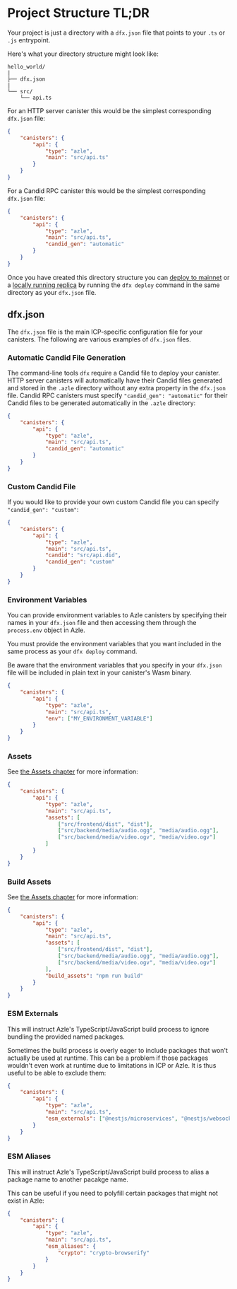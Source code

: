 # Project Structure TL;DR

Your project is just a directory with a `dfx.json` file that points to your `.ts` or `.js` entrypoint.

Here's what your directory structure might look like:

```
hello_world/
|
├── dfx.json
|
└── src/
    └── api.ts
```

For an HTTP server canister this would be the simplest corresponding `dfx.json` file:

```json
{
    "canisters": {
        "api": {
            "type": "azle",
            "main": "src/api.ts"
        }
    }
}
```

For a Candid RPC canister this would be the simplest corresponding `dfx.json` file:

```json
{
    "canisters": {
        "api": {
            "type": "azle",
            "main": "src/api.ts",
            "candid_gen": "automatic"
        }
    }
}
```

Once you have created this directory structure you can [deploy to mainnet](./deployment.md#deploying-to-mainnet) or a [locally running replica](./deployment.md#starting-the-local-replica) by running the `dfx deploy` command in the same directory as your `dfx.json` file.

## dfx.json

The `dfx.json` file is the main ICP-specific configuration file for your canisters. The following are various examples of `dfx.json` files.

### Automatic Candid File Generation

The command-line tools `dfx` require a Candid file to deploy your canister. HTTP server canisters will automatically have their Candid files generated and stored in the `.azle` directory without any extra property in the `dfx.json` file. Candid RPC canisters must specify `"candid_gen": "automatic"` for their Candid files to be generated automatically in the `.azle` directory:

```json
{
    "canisters": {
        "api": {
            "type": "azle",
            "main": "src/api.ts",
            "candid_gen": "automatic"
        }
    }
}
```

### Custom Candid File

If you would like to provide your own custom Candid file you can specify `"candid_gen": "custom"`:

```json
{
    "canisters": {
        "api": {
            "type": "azle",
            "main": "src/api.ts",
            "candid": "src/api.did",
            "candid_gen": "custom"
        }
    }
}
```

### Environment Variables

You can provide environment variables to Azle canisters by specifying their names in your `dfx.json` file and then accessing them through the `process.env` object in Azle.

You must provide the environment variables that you want included in the same process as your `dfx deploy` command.

Be aware that the environment variables that you specify in your `dfx.json` file will be included in plain text in your canister's Wasm binary.

```json
{
    "canisters": {
        "api": {
            "type": "azle",
            "main": "src/api.ts",
            "env": ["MY_ENVIRONMENT_VARIABLE"]
        }
    }
}
```

### Assets

See [the Assets chapter](./assets.md) for more information:

```json
{
    "canisters": {
        "api": {
            "type": "azle",
            "main": "src/api.ts",
            "assets": [
                ["src/frontend/dist", "dist"],
                ["src/backend/media/audio.ogg", "media/audio.ogg"],
                ["src/backend/media/video.ogv", "media/video.ogv"]
            ]
        }
    }
}
```

### Build Assets

See [the Assets chapter](./assets.md) for more information:

```json
{
    "canisters": {
        "api": {
            "type": "azle",
            "main": "src/api.ts",
            "assets": [
                ["src/frontend/dist", "dist"],
                ["src/backend/media/audio.ogg", "media/audio.ogg"],
                ["src/backend/media/video.ogv", "media/video.ogv"]
            ],
            "build_assets": "npm run build"
        }
    }
}
```

### ESM Externals

This will instruct Azle's TypeScript/JavaScript build process to ignore bundling the provided named packages.

Sometimes the build process is overly eager to include packages that won't actually be used at runtime. This can be a problem if those packages wouldn't even work at runtime due to limitations in ICP or Azle. It is thus useful to be able to exclude them:

```json
{
    "canisters": {
        "api": {
            "type": "azle",
            "main": "src/api.ts",
            "esm_externals": ["@nestjs/microservices", "@nestjs/websockets"]
        }
    }
}
```

### ESM Aliases

This will instruct Azle's TypeScript/JavaScript build process to alias a package name to another pacakge name.

This can be useful if you need to polyfill certain packages that might not exist in Azle:

```json
{
    "canisters": {
        "api": {
            "type": "azle",
            "main": "src/api.ts",
            "esm_aliases": {
                "crypto": "crypto-browserify"
            }
        }
    }
}
```
